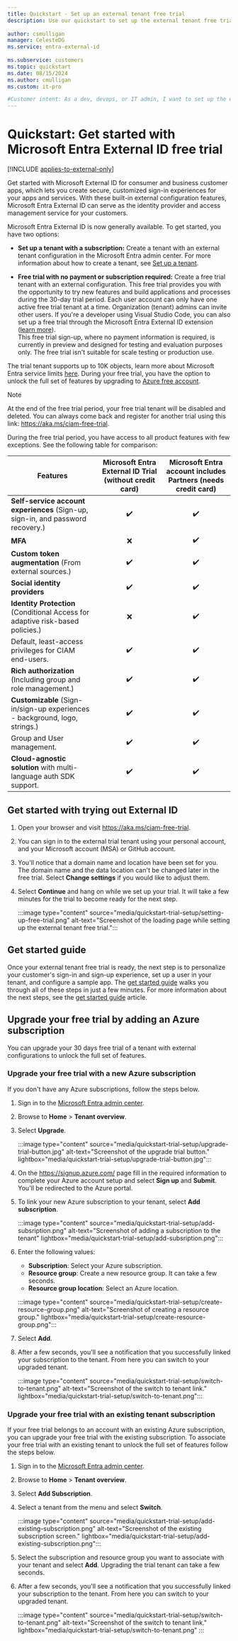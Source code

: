```yaml
---
title: Quickstart - Set up an external tenant free trial
description: Use our quickstart to set up the external tenant free trial.
 
author: csmulligan
manager: CelesteDG
ms.service: entra-external-id
 
ms.subservice: customers
ms.topic: quickstart
ms.date: 08/15/2024
ms.author: cmulligan
ms.custom: it-pro

#Customer intent: As a dev, devops, or IT admin, I want to set up the external tenant free trial.
---
```

# Quickstart: Get started with Microsoft Entra External ID free trial

[!INCLUDE [applies-to-external-only](../includes/applies-to-external-only.md)]

Get started with Microsoft External ID for consumer and business customer apps, which lets you create secure, customized sign-in experiences for your apps and services. With these built-in external configuration features, Microsoft Entra External ID can serve as the identity provider and access management service for your customers.

Microsoft Entra External ID is now generally available. To get started, you have two options:

- **Set up a tenant with a subscription:** Create a tenant with an external tenant configuration in the Microsoft Entra admin center. For more information about how to create a tenant, see [Set up a tenant](quickstart-tenant-setup.md).

- **Free trial with no payment or subscription required:** Create a free trial tenant with an external configuration. This free trial provides you with the opportunity to try new features and build applications and processes during the 30-day trial period.  Each user account can only have one active free trial tenant at a time. Organization (tenant) admins can invite other users. If you're a developer using Visual Studio Code, you can also set up a free trial through the Microsoft Entra External ID extension ([learn more](visual-studio-code-extension.md)).  
This free trial sign-up, where no payment information is required, is currently in preview and designed for testing and evaluation purposes only. The free trial isn't suitable for scale testing or production use.

The trial tenant supports up to 10K objects, learn more about Microsoft Entra service limits [here](~/identity/users/directory-service-limits-restrictions.md). During your free trial, you have the option to unlock the full set of features by upgrading to [Azure free account](https://azure.microsoft.com/free/).

   > [!NOTE]
   > At the end of the free trial period, your free trial tenant will be disabled and deleted. You can always come back and register for another trial using this link: https://aka.ms/ciam-free-trial. 
    
During the free trial period, you have access to all product features with few exceptions. See the following table for comparison: 

|  Features | Microsoft Entra External ID Trial (without credit card) | Microsoft Entra account includes Partners (needs credit card)  | 
|----------|:-----------:|:------------:|
| **Self-service account experiences** (Sign-up, sign-in, and password recovery.)   | :heavy_check_mark: |  :heavy_check_mark:  | 
| **MFA**  | :x: |  :heavy_check_mark:  |  
| **Custom token augmentation** (From external sources.) |  :heavy_check_mark: |  :heavy_check_mark:  |
| **Social identity providers**   |  :heavy_check_mark: |  :heavy_check_mark:  |
| **Identity Protection** (Conditional Access for adaptive risk-based policies.)  | :x: |  :heavy_check_mark:  |
| Default, least-access privileges for CIAM end-users. |  :heavy_check_mark: |  :heavy_check_mark:  |
| **Rich authorization** (Including group and role management.)  |  :heavy_check_mark: |  :heavy_check_mark:  | 
| **Customizable** (Sign-in/sign-up experiences - background, logo, strings.) |  :heavy_check_mark: |  :heavy_check_mark:  |
| Group and User management. |  :heavy_check_mark: |  :heavy_check_mark:  |
| **Cloud-agnostic solution** with multi-language auth SDK support.  |  :heavy_check_mark: |  :heavy_check_mark:  | 

## Get started with trying out External ID

1. Open your browser and visit <a href="https://aka.ms/ciam-free-trial?wt.mc_id=ciamcustomertenantfreetrial_linkclick_content_cnl" target="_blank">https://aka.ms/ciam-free-trial</a>.
1. You can sign in to the external trial tenant using your personal account, and your Microsoft account (MSA) or GitHub account.  
1. You'll notice that a domain name and location have been set for you. The domain name and the data location can't be changed later in the free trial. Select **Change settings** if you would like to adjust them.
1. Select **Continue** and hang on while we set up your trial. It will take a few minutes for the trial to become ready for the next step.

    :::image type="content" source="media/quickstart-trial-setup/setting-up-free-trial.png" alt-text="Screenshot of the loading page while setting up the external tenant free trial."::: 

## Get started guide

Once your external tenant free trial is ready, the next step is to personalize your customer's sign-in and sign-up experience, set up a user in your tenant, and configure a sample app. The [get started guide](https://aka.ms/ciam/free-trial-hero) walks you through all of these steps in just a few minutes. For more information about the next steps, see the [get started guide](quickstart-get-started-guide.md) article. 

## Upgrade your free trial by adding an Azure subscription

You can upgrade your 30 days free trial of a tenant with external configurations to unlock the full set of features. 

### Upgrade your free trial with a new Azure subscription

If you don't have any Azure subscriptions, follow the steps below.

1. Sign in to the [Microsoft Entra admin center](https://entra.microsoft.com). 
1. Browse to **Home** > **Tenant overview**. 
1. Select **Upgrade**.

    :::image type="content" source="media/quickstart-trial-setup/upgrade-trial-button.jpg" alt-text="Screenshot of the upgrade trial button." lightbox="media/quickstart-trial-setup/upgrade-trial-button.jpg"::: 

1. On the https://signup.azure.com/ page fill in the required information to complete your Azure account setup and select **Sign up** and **Submit**. You'll be redirected to the Azure portal.
1. To link your new Azure subscription to your tenant, select **Add subscription**.

    :::image type="content" source="media/quickstart-trial-setup/add-subsription.png" alt-text="Screenshot of adding a subscription to the tenant" lightbox="media/quickstart-trial-setup/add-subsription.png"::: 

1. Enter the following values:

   - **Subscription**: Select your Azure subscription.
   - **Resource group**: Create a new resource group. It can take a few seconds.
   - **Resource group location**: Select an Azure location.

    :::image type="content" source="media/quickstart-trial-setup/create-resource-group.png" alt-text="Screenshot of creating a resource group." lightbox="media/quickstart-trial-setup/create-resource-group.png"::: 

1. Select **Add**. 
1. After a few seconds, you'll see a notification that you successfully linked your subscription to the tenant. From here you can switch to your upgraded tenant. 

    :::image type="content" source="media/quickstart-trial-setup/switch-to-tenant.png" alt-text="Screenshot of the switch to tenant link." lightbox="media/quickstart-trial-setup/switch-to-tenant.png":::


### Upgrade your free trial with an existing tenant subscription

If your free trial belongs to an account with an existing Azure subscription, you can upgrade your free trial with the existing subscription. To associate your free trial with an existing tenant to unlock the full set of features follow the steps below.

1. Sign in to the [Microsoft Entra admin center](https://entra.microsoft.com). 
1. Browse to **Home** > **Tenant overview**. 
1. Select **Add Subscription**.
1. Select a tenant from the menu and select **Switch**.

    :::image type="content" source="media/quickstart-trial-setup/add-existing-subscription.png" alt-text="Screenshot of the existing subscription screen." lightbox="media/quickstart-trial-setup/add-existing-subscription.png"::: 

1. Select the subscription and resource group you want to associate with your tenant and select **Add**. Upgrading the trial tenant can take a few seconds.
1. After a few seconds, you'll see a notification that you successfully linked your subscription to the tenant. From here you can switch to your upgraded tenant. 

    :::image type="content" source="media/quickstart-trial-setup/switch-to-tenant.png" alt-text="Screenshot of the switch to tenant link." lightbox="media/quickstart-trial-setup/switch-to-tenant.png" :::

